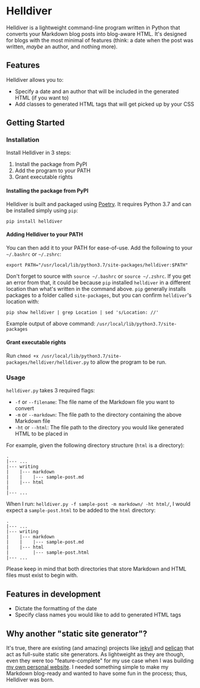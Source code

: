 # Helldiver

Helldiver is a lightweight command-line program written in Python that converts your Markdown blog posts into blog-aware HTML. It's designed for blogs with the most minimal of features (think: a date when the post was written, *maybe* an author, and nothing more).

## Features

Helldiver allows you to:

- Specify a date and an author that will be included in the generated HTML (if you want to)
- Add classes to generated HTML tags that will get picked up by your CSS

## Getting Started

### Installation

Install Helldiver in 3 steps:

1. Install the package from PyPI
2. Add the program to your PATH
3. Grant executable rights

#### Installing the package from PyPI

Helldiver is built and packaged using [Poetry](https://python-poetry.org/). It requires Python 3.7 and can be installed simply using `pip`:

`pip install helldiver`

#### Adding Helldiver to your PATH

You can then add it to your PATH for ease-of-use. Add the following to your `~/.bashrc` or `~/.zshrc`:

`export PATH="/usr/local/lib/python3.7/site-packages/helldiver:$PATH"`

Don't forget to source with `source ~/.bashrc` or `source ~/.zshrc`. If you get an error from that, it could be because `pip` installed `helldiver` in a different location than what's written in the command above. `pip` generally installs packages to a folder called `site-packages`, but you can confirm `helldiver`'s location with:

`pip show helldiver | grep Location | sed 's/Location: //'`

Example output of above command: `/usr/local/lib/python3.7/site-packages`

#### Grant executable rights

Run `chmod +x /usr/local/lib/python3.7/site-packages/helldiver/helldiver.py` to allow the program to be run.

### Usage

`helldiver.py` takes 3 required flags:

- `-f` or `--filename`: The file name of the Markdown file you want to convert
- `-m` or `--markdown`: The file path to the directory containing the above Markdown file
- `-ht` or `--html`: The file path to the directory you would like generated HTML to be placed in

For example, given the following directory structure (`html` is a directory):
  
```
.
|--- ...
|--- writing
|    |--- markdown
|    |    |--- sample-post.md
|    |--- html 
|         
|--- ...
```

When I run: `helldiver.py -f sample-post -m markdown/ -ht html/`, I would expect a `sample-post.html` to be added to the `html` directory:

```
.
|--- ...
|--- writing
|    |--- markdown
|    |    |--- sample-post.md
|    |--- html 
|         |--- sample-post.html
|--- ...
```

Please keep in mind that both directories that store Markdown and HTML files must exist to begin with.

## Features in development

- Dictate the formatting of the date
- Specify class names you would like to add to generated HTML tags

## Why another "static site generator"?

It's true, there are existing (and amazing) projects like [jekyll](https://jekyllrb.com/) and [pelican](https://blog.getpelican.com/) that act as full-suite static site generators. As lightweight as they are though, even they were too "feature-complete" for my use case when I was building [my own personal website](https://github.com/rbnsl/personal-website). I needed something simple to make my Markdown blog-ready and wanted to have some fun in the process; thus, Helldiver was born.